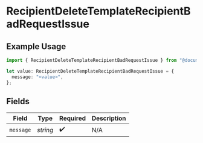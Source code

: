 # RecipientDeleteTemplateRecipientBadRequestIssue

## Example Usage

```typescript
import { RecipientDeleteTemplateRecipientBadRequestIssue } from "@documenso/sdk-typescript/models/errors";

let value: RecipientDeleteTemplateRecipientBadRequestIssue = {
  message: "<value>",
};
```

## Fields

| Field              | Type               | Required           | Description        |
| ------------------ | ------------------ | ------------------ | ------------------ |
| `message`          | *string*           | :heavy_check_mark: | N/A                |